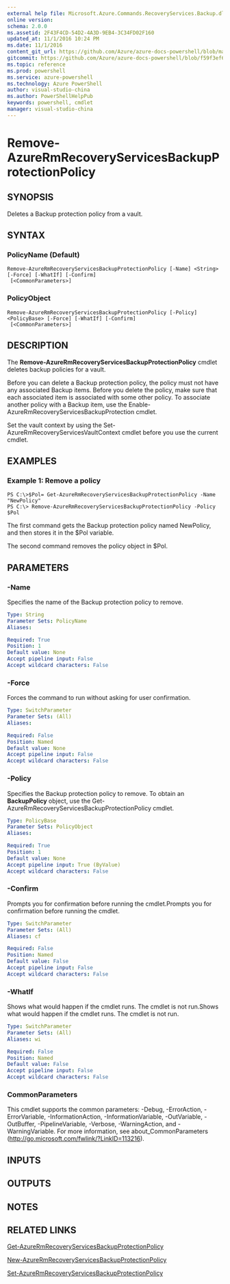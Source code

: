 ```yaml
---
external help file: Microsoft.Azure.Commands.RecoveryServices.Backup.dll-Help.xml
online version: 
schema: 2.0.0
ms.assetid: 2F43F4CD-54D2-4A3D-9EB4-3C34FD02F160
updated_at: 11/1/2016 10:24 PM
ms.date: 11/1/2016
content_git_url: https://github.com/Azure/azure-docs-powershell/blob/master/azureps-cmdlets-docs/ResourceManager/AzureRM.RecoveryServices.Backup/v2.2.0/Remove-AzureRmRecoveryServicesBackupProtectionPolicy.md
gitcommit: https://github.com/Azure/azure-docs-powershell/blob/f59f3ef60bc592383812213e69fd77ba950759ed/azureps-cmdlets-docs/ResourceManager/AzureRM.RecoveryServices.Backup/v2.2.0/Remove-AzureRmRecoveryServicesBackupProtectionPolicy.md
ms.topic: reference
ms.prod: powershell
ms.service: azure-powershell
ms.technology: Azure PowerShell
author: visual-studio-china
ms.author: PowerShellHelpPub
keywords: powershell, cmdlet
manager: visual-studio-china
---
```


# Remove-AzureRmRecoveryServicesBackupProtectionPolicy

## SYNOPSIS
Deletes a Backup protection policy from a vault.

## SYNTAX

### PolicyName (Default)
```
Remove-AzureRmRecoveryServicesBackupProtectionPolicy [-Name] <String> [-Force] [-WhatIf] [-Confirm]
 [<CommonParameters>]
```

### PolicyObject
```
Remove-AzureRmRecoveryServicesBackupProtectionPolicy [-Policy] <PolicyBase> [-Force] [-WhatIf] [-Confirm]
 [<CommonParameters>]
```

## DESCRIPTION
The **Remove-AzureRmRecoveryServicesBackupProtectionPolicy** cmdlet deletes backup policies for a vault.

Before you can delete a Backup protection policy, the policy must not have any associated Backup items.
Before you delete the policy, make sure that each associated item is associated with some other policy.
To associate another policy with a Backup item, use the Enable-AzureRmRecoveryServicesBackupProtection cmdlet.

Set the vault context by using the Set-AzureRmRecoveryServicesVaultContext cmdlet before you use the current cmdlet.

## EXAMPLES

### Example 1: Remove a policy
```
PS C:\>$Pol= Get-AzureRmRecoveryServicesBackupProtectionPolicy -Name "NewPolicy"
PS C:\> Remove-AzureRmRecoveryServicesBackupProtectionPolicy -Policy $Pol
```

The first command gets the Backup protection policy named NewPolicy, and then stores it in the $Pol variable.

The second command removes the policy object in $Pol.

## PARAMETERS

### -Name
Specifies the name of the Backup protection policy to remove.

```yaml
Type: String
Parameter Sets: PolicyName
Aliases: 

Required: True
Position: 1
Default value: None
Accept pipeline input: False
Accept wildcard characters: False
```

### -Force
Forces the command to run without asking for user confirmation.

```yaml
Type: SwitchParameter
Parameter Sets: (All)
Aliases: 

Required: False
Position: Named
Default value: None
Accept pipeline input: False
Accept wildcard characters: False
```

### -Policy
Specifies the Backup protection policy to remove.
To obtain an **BackupPolicy** object, use the Get-AzureRmRecoveryServicesBackupProtectionPolicy cmdlet.

```yaml
Type: PolicyBase
Parameter Sets: PolicyObject
Aliases: 

Required: True
Position: 1
Default value: None
Accept pipeline input: True (ByValue)
Accept wildcard characters: False
```

### -Confirm
Prompts you for confirmation before running the cmdlet.Prompts you for confirmation before running the cmdlet.

```yaml
Type: SwitchParameter
Parameter Sets: (All)
Aliases: cf

Required: False
Position: Named
Default value: False
Accept pipeline input: False
Accept wildcard characters: False
```

### -WhatIf
Shows what would happen if the cmdlet runs.
The cmdlet is not run.Shows what would happen if the cmdlet runs.
The cmdlet is not run.

```yaml
Type: SwitchParameter
Parameter Sets: (All)
Aliases: wi

Required: False
Position: Named
Default value: False
Accept pipeline input: False
Accept wildcard characters: False
```

### CommonParameters
This cmdlet supports the common parameters: -Debug, -ErrorAction, -ErrorVariable, -InformationAction, -InformationVariable, -OutVariable, -OutBuffer, -PipelineVariable, -Verbose, -WarningAction, and -WarningVariable. For more information, see about_CommonParameters (http://go.microsoft.com/fwlink/?LinkID=113216).

## INPUTS

## OUTPUTS

## NOTES

## RELATED LINKS

[Get-AzureRmRecoveryServicesBackupProtectionPolicy](xref:ResourceManager/AzureRM.RecoveryServices.Backup/v2.2.0/Get-AzureRmRecoveryServicesBackupProtectionPolicy.md)

[New-AzureRmRecoveryServicesBackupProtectionPolicy](xref:ResourceManager/AzureRM.RecoveryServices.Backup/v2.2.0/New-AzureRmRecoveryServicesBackupProtectionPolicy.md)

[Set-AzureRmRecoveryServicesBackupProtectionPolicy](xref:ResourceManager/AzureRM.RecoveryServices.Backup/v2.2.0/Set-AzureRmRecoveryServicesBackupProtectionPolicy.md)


